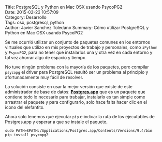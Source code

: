 Title: PostgreSQL y Python en Mac OSX usando PsycoPG2  
Date: 2015-02-23 10:57:09  
Category: Desarrollo  
Tags:  osx, postgresql, python  
Author: Javier Sanchez Toledano
Summary:  Cómo utilizar PostgreSQL y Python en Mac OSX usando PsycoPG2  

Se me ocurrió utilizar un conjunto de paquetes comunes en los entornos virtuales que utilizo en mis proyectos de trabajo y personales, como `iPython` y `PsycoPG2`, para no tener que instalarlos una y otra vez en cada entorno y tal vez ahorrar algo de espacio y tiempo.

No tuve ningún problema con la mayoría de los paquetes, pero compilar `psycopg` el driver para PostgreSQL resultó ser un problema al principio y afortunadamente muy fácil de resolver.

La solución consiste en usar la mejor versión que existe de este administrador de base de datos: [**Postgres.app**](http://postgresapp.com) que es un paquete que contiene todo lo necesario para trabajar, instalarlo es tan simple como arrastrar el paquete y para configurarlo, solo hace falta hacer clic en el icono del elefantito.

Ahora solo tenemos que ejecutar `pip` e indicar la ruta de los ejecutables de Postgres.app y esperar a que se instale el paquete.

    sudo PATH=$PATH:/Applications/Postgres.app/Contents/Versions/9.4/bin pip install psycopg2

